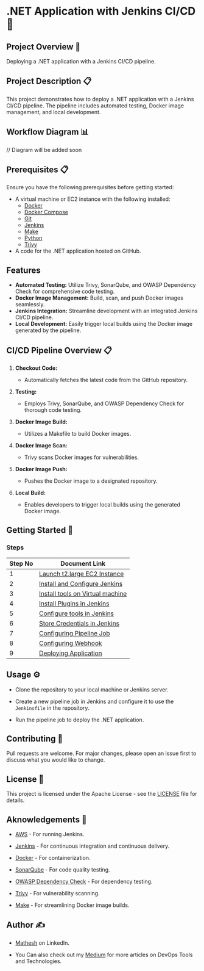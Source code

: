 # .NET Application with Jenkins CI/CD 🚀

## Project Overview 🎉
Deploying a .NET application with a Jenkins CI/CD pipeline.

## Project Description 📋

This project demonstrates how to deploy a .NET application with a Jenkins CI/CD pipeline. The pipeline includes automated testing, Docker image management, and local development.

## Workflow Diagram 📊
// Diagram will be added soon

## Prerequisites 📋

Ensure you have the following prerequisites before getting started:

- A virtual machine or EC2 instance with the following installed:
  - [Docker](https://docs.docker.com/engine/install/)
  - [Docker Compose](https://docs.docker.com/compose/install/)
  - [Git](https://git-scm.com/book/en/v2/Getting-Started-Installing-Git)
  - [Jenkins](https://www.jenkins.io/doc/book/installing/)
  - [Make](https://www.gnu.org/software/make/)
  - [Python](https://www.python.org/downloads/)
  - [Trivy](https://aquasecurity.github.io/trivy/v0.18.3/installation/)
- A code for the .NET application hosted on GitHub.

## Features 

- **Automated Testing:** Utilize Trivy, SonarQube, and OWASP Dependency Check for comprehensive code testing.
- **Docker Image Management:** Build, scan, and push Docker images seamlessly.
- **Jenkins Integration:** Streamline development with an integrated Jenkins CI/CD pipeline.
- **Local Development:** Easily trigger local builds using the Docker image generated by the pipeline.

## CI/CD Pipeline Overview 📋

1. **Checkout Code:**
   - Automatically fetches the latest code from the GitHub repository.

2. **Testing:**
   - Employs Trivy, SonarQube, and OWASP Dependency Check for thorough code testing.

3. **Docker Image Build:**
   - Utilizes a Makefile to build Docker images.

4. **Docker Image Scan:**
   - Trivy scans Docker images for vulnerabilities.

5. **Docker Image Push:**
   - Pushes the Docker image to a designated repository.

6. **Local Build:**
   - Enables developers to trigger local builds using the generated Docker image.

## Getting Started 🚀

### Steps

| Step No | Document Link |
| ------ | ------ |
| 1 | [Launch t2.large EC2 Instance][Step-1] |
| 2 | [Install and Configure Jenkins][Step-2] |
| 3 | [Install tools on Virtual machine][Step-3] |
| 4 | [Install Plugins in Jenkins][Step-4] |
| 5 | [Configure tools in Jenkins][Step-5] |
| 6 | [Store Credentials in Jenkins][Step-6] |
| 7 | [Configuring Pipeline Job][Step-7] |
| 8 | [Configuring Webhook][Step-8] |
| 9 | [Deploying Application][Step-9] |

   [Step-1]: <./Steps/step-1.md>
   [Step-2]: <./Steps/step-2.md>   
   [Step-3]: <./Steps/step-3.md>
   [Step-4]: <./Steps/step-4.md>
   [Step-5]: <./Steps/step-5.md>  
   [Step-6]: <./Steps/step-6.md>
   [Step-7]: <./Steps/step-7.md>
   [Step-8]: <./Steps/step-8.md>
   [Step-9]: <./Steps/step-9.md>

## Usage ⚙️

- Clone the repository to your local machine or Jenkins server.

- Create a new pipeline job in Jenkins and configure it to use the `Jenkinsfile` in the repository.

- Run the pipeline job to deploy the .NET application.


## Contributing 🤝

Pull requests are welcome. For major changes, please open an issue first to discuss what you would like to change.

## License 📄

This project is licensed under the Apache License - see the [LICENSE](LICENSE) file for details.

## Aknowledgements 🙏

- [AWS](https://aws.amazon.com/) - For running Jenkins.

- [Jenkins](https://www.jenkins.io/) - For continuous integration and continuous delivery.

- [Docker](https://www.docker.com/) - For containerization.

- [SonarQube](https://www.sonarqube.org/) - For code quality testing.

- [OWASP Dependency Check](https://owasp.org/www-project-dependency-check/) - For dependency testing.

- [Trivy](https://trivy.dev/) - For vulnerability scanning.

- [Make](https://www.gnu.org/software/make/) - For streamlining Docker image builds.


## Author ✍️

- [Mathesh](https://www.linkedin.com/in/mathesh-me/) on LinkedIn.

- You Can also check out my [Medium](https://medium.com/@mathesh-me) for more articles on DevOps Tools and Technologies.




